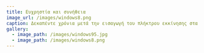 ```yaml
---
title: Ευχρηστία και συνήθεια
image_url: /images/windows8.png
caption: Δεκαπέντε χρόνια μετά την εισαγωγή του πλήκτρου εκκίνησης στα Windows95 θα γίνει μια προσπάθεια μετάβασης σε μια ενιαία διεπαφή για όλες τις κινητές και επιτραπέζιες συσκευές με τα Windows8, αλλά οι χρήστες έχουν συνηθίσει τόσο πολύ μια σύμβαση που απευθυνόταν στους αρχάριους χρήστες της δεκαετίας του 90, και έτσι η ευχρηστία θα παραμεριστεί για την συνήθεια.
gallery:
  - image_path: /images/windows95.jpg
  - image_path: /images/windows8.png
---
```

    

